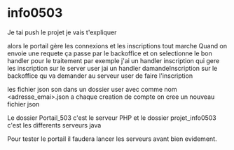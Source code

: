 # info0503

Je tai push le projet je vais t'expliquer 

alors le portail gère les connexions et les inscriptions tout marche
Quand on envoie une requete ça passe par le backoffice et on selectionne le bon handler pour le traitement 
par exemple j'ai un handler inscription qui gere les inscription sur le server user
jai un handler damandeInscription sur le backoffice qu va demander au serveur user de faire l'inscription

les fichier json son dans un dossier user avec comme nom <adresse_emai>.json 
a chaque creation de compte on cree un nouveau fichier json

Le dossier Portail_503 c'est le serveur PHP et le dossier projet_info0503 c'est les differents serveurs java

Pour tester le portail il faudera lancer les serveurs avant bien evidement.
